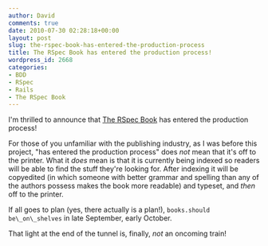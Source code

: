 ```yaml
---
author: David
comments: true
date: 2010-07-30 02:28:18+00:00
layout: post
slug: the-rspec-book-has-entered-the-production-process
title: The RSpec Book has entered the production process!
wordpress_id: 2668
categories:
- BDD
- RSpec
- Rails
- The RSpec Book
---
```


I'm thrilled to announce that [The RSpec Book](http://pragprog.com/titles/achbd/the-rspec-book) has entered the production process!

For those of you unfamiliar with the publishing industry, as I was before this project, "has entered the production process" does _not_ mean that it's off to the printer. What it _does_ mean is that it is currently being indexed so readers will be able to find the stuff they're looking for. After indexing it will be copyedited (in which someone with better grammar and spelling than any of the authors possess makes the book more readable) and typeset, and _then_ off to the printer.

If all goes to plan (yes, there actually is a plan!), `books.should be\_on\_shelves` in late September, early October.

That light at the end of the tunnel is, finally, _not_ an oncoming train!


